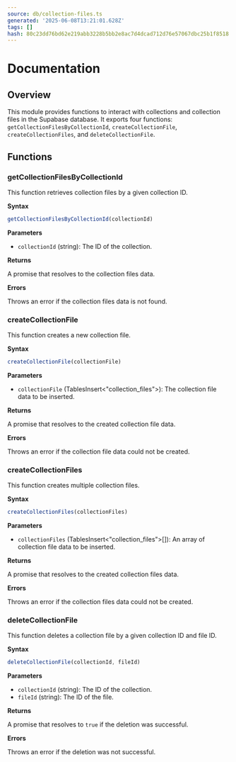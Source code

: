 ```yaml
---
source: db/collection-files.ts
generated: '2025-06-08T13:21:01.628Z'
tags: []
hash: 80c23dd76bd62e219abb3228b5bb2e8ac7d4dcad712d76e57067dbc25b1f8518
---
```

# Documentation

## Overview

This module provides functions to interact with collections and collection files in the Supabase database. It exports four functions: `getCollectionFilesByCollectionId`, `createCollectionFile`, `createCollectionFiles`, and `deleteCollectionFile`.

## Functions

### getCollectionFilesByCollectionId

This function retrieves collection files by a given collection ID.

**Syntax**

```javascript
getCollectionFilesByCollectionId(collectionId)
```

**Parameters**

- `collectionId` (string): The ID of the collection.

**Returns**

A promise that resolves to the collection files data.

**Errors**

Throws an error if the collection files data is not found.

### createCollectionFile

This function creates a new collection file.

**Syntax**

```javascript
createCollectionFile(collectionFile)
```

**Parameters**

- `collectionFile` (TablesInsert<"collection_files">): The collection file data to be inserted.

**Returns**

A promise that resolves to the created collection file data.

**Errors**

Throws an error if the collection file data could not be created.

### createCollectionFiles

This function creates multiple collection files.

**Syntax**

```javascript
createCollectionFiles(collectionFiles)
```

**Parameters**

- `collectionFiles` (TablesInsert<"collection_files">[]): An array of collection file data to be inserted.

**Returns**

A promise that resolves to the created collection files data.

**Errors**

Throws an error if the collection files data could not be created.

### deleteCollectionFile

This function deletes a collection file by a given collection ID and file ID.

**Syntax**

```javascript
deleteCollectionFile(collectionId, fileId)
```

**Parameters**

- `collectionId` (string): The ID of the collection.
- `fileId` (string): The ID of the file.

**Returns**

A promise that resolves to `true` if the deletion was successful.

**Errors**

Throws an error if the deletion was not successful.

